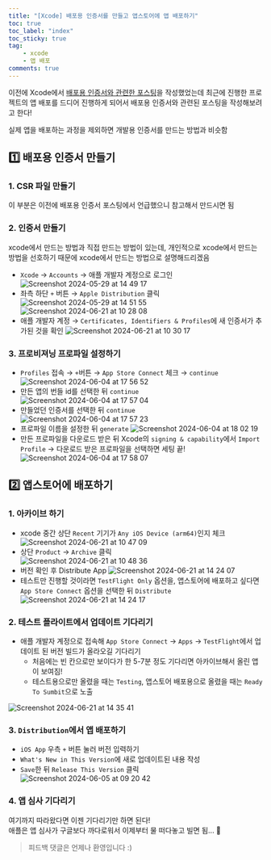 ```yaml
---
title: "[Xcode] 배포용 인증서를 만들고 앱스토어에 앱 배포하기"
toc: true
toc_label: "index"
toc_sticky: true
tag:
    - xcode
    - 앱 배포
comments: true
---
```

이전에 Xcode에서 [배포용 인증서와 관련한 포스팅](https://sseymorr.github.io/ios/xcode/xcode-development-certificate/)을 작성했었는데 최근에 진행한 프로젝트의 앱 배포를 드디어 진행하게 되어서 배포용 인증서와 관련된 포스팅을 작성해보려고 한다!

실제 앱을 배포하는 과정을 제외하면 개발용 인증서를 만드는 방법과 비슷함 

## 1️⃣ 배포용 인증서 만들기
### 1. CSR 파일 만들기
이 부분은 이전에 배포용 인증서 포스팅에서 언급했으니 참고해서 만드시면 됨
### 2. 인증서 만들기
xcode에서 만드는 방법과 직접 만드는 방법이 있는데, 개인적으로 xcode에서 만드는 방법을 선호하기 때문에 xcode에서 만드는 방법으로 설명해드리겠음
- `Xcode` → `Accounts` → 애플 개발자 계정으로 로그인  
    ![Screenshot 2024-05-29 at 14 49 17](https://github.com/sseymorr/sseymorr.github.io/assets/169756711/b52ddf4a-b3a7-46a7-9e6c-8965b948e96c)  
- 좌측 하단 `+` 버튼 → `Apple Distribution` 클릭
    ![Screenshot 2024-05-29 at 14 51 55](https://github.com/sseymorr/sseymorr.github.io/assets/169756711/d248ed12-7a9b-4b18-810c-de9203380b2a)  
    ![Screenshot 2024-06-21 at 10 28 08](https://github.com/sseymorr/sseymorr.github.io/assets/171218718/0acfd401-3f1d-4f6f-80f2-6d8522d847f6)
- 애플 개발자 계정 → `Certificates, Identifiers & Profiles`에 새 인증서가 추가된 것을 확인
    ![Screenshot 2024-06-21 at 10 30 17](https://github.com/sseymorr/sseymorr.github.io/assets/171218718/4c8287a8-2c49-4e95-b3cf-789321aedfff)

### 3. 프로비져닝 프로파일 설정하기
- `Profiles` 접속 → `+`버튼 → `App Store Connect` 체크 → `continue`
![Screenshot 2024-06-04 at 17 56 52](https://github.com/sseymorr/sseymorr.github.io/assets/171218718/ed4181b2-c723-46f2-9c08-6624eafb2ce7)
- 만든 앱의 번들 id를 선택한 뒤 `continue`
![Screenshot 2024-06-04 at 17 57 04](https://github.com/sseymorr/sseymorr.github.io/assets/171218718/ae73ff66-99f2-4fdc-b741-d0f15e59a2ac)
- 만들었던 인증서를 선택한 뒤 `continue`
![Screenshot 2024-06-04 at 17 57 23](https://github.com/sseymorr/sseymorr.github.io/assets/171218718/3735f026-bd26-4969-bb43-4f903dbcc936)
- 프로파일 이름을 설정한 뒤 `generate`
![Screenshot 2024-06-04 at 18 02 19](https://github.com/sseymorr/sseymorr.github.io/assets/171218718/18214c89-aaf9-492a-9d32-c1af90a73023)
- 만든 프로파일을 다운로드 받은 뒤 Xcode의 `signing & capability`에서 `Import Profile` → 다운로드 받은 프로파일을 선택하면 세팅 끝!
![Screenshot 2024-06-04 at 17 58 07](https://github.com/sseymorr/sseymorr.github.io/assets/171218718/cc74f782-b0c2-40e1-ae31-a40479912ae6)

## 2️⃣ 앱스토어에 배포하기
### 1. 아카이브 하기
- xcode 중간 상단 `Recent` 기기가 `Any iOS Device (arm64)`인지 체크
![Screenshot 2024-06-21 at 10 47 09](https://github.com/sseymorr/sseymorr.github.io/assets/171218718/6833a88d-dfa2-4e64-8233-7c5a5944f3b5)  
- 상단 `Product` → `Archive` 클릭  
![Screenshot 2024-06-21 at 10 48 36](https://github.com/sseymorr/sseymorr.github.io/assets/171218718/0f66d81f-bec8-4ec9-9c63-ad88b67cca53)
- 버전 확인 후 Distribute App
![Screenshot 2024-06-21 at 14 24 07](https://github.com/sseymorr/sseymorr.github.io/assets/171218718/67a00373-1536-4527-b026-02fb115b4278)
- 테스트만 진행할 것이라면 `TestFlight Only` 옵션을, 앱스토어에 배포하고 싶다면 `App Store Connect` 옵션을 선택한 뒤 `Distribute` 
![Screenshot 2024-06-21 at 14 24 17](https://github.com/sseymorr/sseymorr.github.io/assets/171218718/82866c94-f63b-4069-aa33-09274862e39f)

### 2. 테스트 플라이트에서 업데이트 기다리기
- 애플 개발자 계정으로 접속해 `App Store Connect` → `Apps` → `TestFlight`에서 업데이트 된 버전 빌드가 올라오길 기다리기   
  - 처음에는 빈 칸으로만 보이다가 한 5-7분 정도 기다리면 아카이브해서 올린 앱이 보여짐!
  - 테스트용으로만 올렸을 때는 `Testing`, 앱스토어 배포용으로 올렸을 때는 `Ready To Sumbit`으로 노출  

![Screenshot 2024-06-21 at 14 35 41](https://github.com/sseymorr/sseymorr.github.io/assets/171218718/99763f7b-9426-44cc-8b34-8ed56f0a512c)

### 3. `Distribution`에서 앱 배포하기
- `iOS App` 우측 `+` 버튼 눌러 버전 입력하기
- `What's New in This Version`에 새로 업데이트된 내용 작성 
- `Save`한 뒤 `Release This Version` 클릭
![Screenshot 2024-06-05 at 09 20 42](https://github.com/sseymorr/sseymorr.github.io/assets/171218718/29af2189-fd72-4bbc-a74e-55a34a8af7c7)

### 4. 앱 심사 기다리기
여기까지 따라왔다면 이젠 기다리기만 하면 된다!   
애플은 앱 심사가 구글보다 까다로워서 이제부터 물 떠다놓고 빌면 됨... 🙏

>피드백 댓글은 언제나 환영입니다 :) 